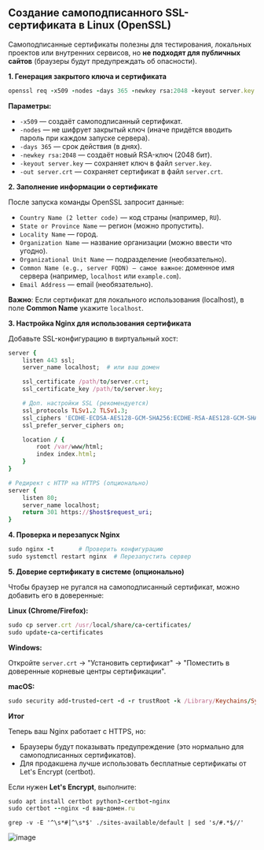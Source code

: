 ## Создание самоподписанного SSL-сертификата в Linux (OpenSSL)

Самоподписанные сертификаты полезны для тестирования, локальных проектов или внутренних сервисов, но **не подходят для публичных сайтов** (браузеры будут предупреждать об опасности).


**1. Генерация закрытого ключа и сертификата**

```ruby
openssl req -x509 -nodes -days 365 -newkey rsa:2048 -keyout server.key -out server.crt
```

**Параметры:**

- `-x509` — создаёт самоподписанный сертификат.
- `-nodes` — не шифрует закрытый ключ (иначе придётся вводить пароль при каждом запуске сервера).
- `-days 365` — срок действия (в днях).
- `-newkey rsa:2048` — создаёт новый RSA-ключ (2048 бит).
- `-keyout server.key` — сохраняет ключ в файл `server.key`.
- `-out server.crt` — сохраняет сертификат в файл `server.crt`.


**2. Заполнение информации о сертификате**

После запуска команды OpenSSL запросит данные:

- `Country Name (2 letter code)` — код страны (например, `RU`).
- `State or Province Name` — регион (можно пропустить).
- `Locality Name` — город.
- `Organization Name` — название организации (можно ввести что угодно).
- `Organizational Unit Name` — подразделение (необязательно).
- `Common Name (e.g., server FQDN) — самое важное`: доменное имя сервера (например, `localhost` или `example.com`).
- `Email Address` — email (необязательно).

**Важно**: Если сертификат для локального использования (localhost), в поле **Common Name** укажите `localhost`.


**3. Настройка Nginx для использования сертификата**

Добавьте SSL-конфигурацию в виртуальный хост:

```ruby
server {
    listen 443 ssl;
    server_name localhost;  # или ваш домен

    ssl_certificate /path/to/server.crt;
    ssl_certificate_key /path/to/server.key;

    # Доп. настройки SSL (рекомендуется)
    ssl_protocols TLSv1.2 TLSv1.3;
    ssl_ciphers 'ECDHE-ECDSA-AES128-GCM-SHA256:ECDHE-RSA-AES128-GCM-SHA256';
    ssl_prefer_server_ciphers on;

    location / {
        root /var/www/html;
        index index.html;
    }
}

# Редирект с HTTP на HTTPS (опционально)
server {
    listen 80;
    server_name localhost;
    return 301 https://$host$request_uri;
}
```


**4. Проверка и перезапуск Nginx**

```ruby
sudo nginx -t       # Проверить конфигурацию
sudo systemctl restart nginx  # Перезапустить сервер
```


**5. Доверие сертификату в системе (опционально)**

Чтобы браузер не ругался на самоподписанный сертификат, можно добавить его в доверенные:

**Linux (Chrome/Firefox):**

```ruby
sudo cp server.crt /usr/local/share/ca-certificates/
sudo update-ca-certificates
```

**Windows:**

Откройте `server.crt` → "Установить сертификат" → "Поместить в доверенные корневые центры сертификации".

**macOS:**

```ruby
sudo security add-trusted-cert -d -r trustRoot -k /Library/Keychains/System.keychain server.crt
```

**Итог**

Теперь ваш Nginx работает с HTTPS, но:

- Браузеры будут показывать предупреждение (это нормально для самоподписанных сертификатов).
- Для продакшена лучше использовать бесплатные сертификаты от Let's Encrypt (certbot).

Если нужен **Let's Encrypt**, выполните:

```ruby
sudo apt install certbot python3-certbot-nginx
sudo certbot --nginx -d ваш-домен.ru
```




```
grep -v -E '^\s*#|^\s*$' ./sites-available/default | sed 's/#.*$//'
```
![image](https://github.com/user-attachments/assets/bfb66b0a-96e8-4a7d-bd08-fdce400e434e)

